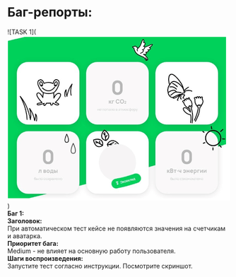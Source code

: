 # Баг-репорты:

![TASK 1](![alt text](image-1.png))<br>
**Баг 1:**<br>
**Заголовок:**<br>
При автоматическом тест кейсе не появляются значения на счетчикам и аватарка.<br>
**Приоритет бага:**<br>
Medium - не влияет на основную работу пользователя.<br>
**Шаги воспроизведения:**<br>
Запустите тест согласно инструкции. Посмотрите скриншот. <br>